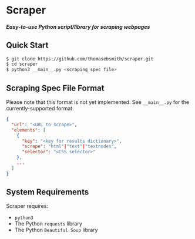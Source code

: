 # Scraper
##### Easy-to-use Python script/library for scraping webpages

## Quick Start
```sh
$ git clone https://github.com/thomasebsmith/scraper.git
$ cd scraper
$ python3 __main__.py <scraping spec file>
```

## Scraping Spec File Format
Please note that this format is not yet implemented. See `__main__.py` for the
currently-supported format.

```json
{
  "url": "<URL to scrape>",
  "elements": [
    {
      "key": "<key for results dictionary>",
      "scrape": "html"|"text"|"textnodes",
      "selector": "<CSS selector>"
    },
    ...
  ]
}
```

## System Requirements
Scraper requires:
- `python3`
- The Python `requests` library
- The Python `Beautiful Soup` library
